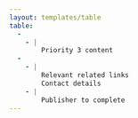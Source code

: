 ```yaml
---
layout: templates/table
table:
  -
    - |
        Priority 3 content
  -
    - |
        Relevant related links
        Contact details
    - |
        Publisher to complete
---
```

